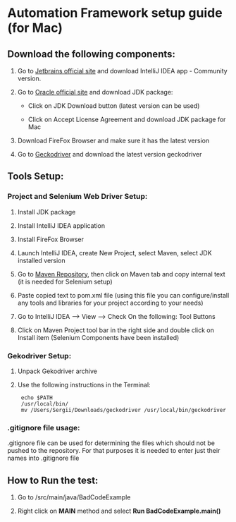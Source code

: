 # Automation Framework setup guide (for Mac)

## Download the following components:


1. Go to <a href="https://www.jetbrains.com/idea/download/#section=mac" target="_blank">Jetbrains official site</a> and download IntelliJ IDEA app -
Community version.

2. Go to [Oracle official site](http://www.oracle.com/technetwork/java/javase/downloads/index.html) and download JDK package:

    * Click on JDK Download button (latest version can be used)

    * Click on Accept License Agreement and download JDK package for Mac

3. Download FireFox Browser and make sure it has the latest version

4. Go to [Geckodriver](https://github.com/mozilla/geckodriver/releases) and download the latest version geckodriver

## Tools Setup:

### Project and Selenium Web Driver Setup:

1. Install JDK package

2. Install IntelliJ IDEA application

3. Install FireFox Browser

4. Launch IntelliJ IDEA, create New Project, select Maven, select JDK installed version 

5. Go to [Maven Repository](https://mvnrepository.com/artifact/org.seleniumhq.selenium/selenium-java/3.11.0), then click on 
Maven tab and copy internal text (it is needed for Selenium setup)

6. Paste copied text to pom.xml file (using this file you can configure/install any tools and libraries for your project according to your needs)

7. Go to IntelliJ IDEA --> View --> Check On the following: Tool Buttons

8. Click on Maven Project tool bar in the right side and double click on Install item (Selenium Components have been installed)

### Gekodriver Setup:

1. Unpack Gekodriver archive

2. Use the following instructions in the Terminal:

        echo $PATH
        /usr/local/bin/
        mv /Users/Sergii/Downloads/geckodriver /usr/local/bin/geckodriver

### .gitignore file usage:

.gitignore file can be used for determining the files which should not be pushed to the repository. 
For that purposes it is needed to enter just their names into .gitignore file


## How to Run the test:

1. Go to /src/main/java/BadCodeExample

2. Right click on **MAIN** method and select **Run BadCodeExample.main()** 